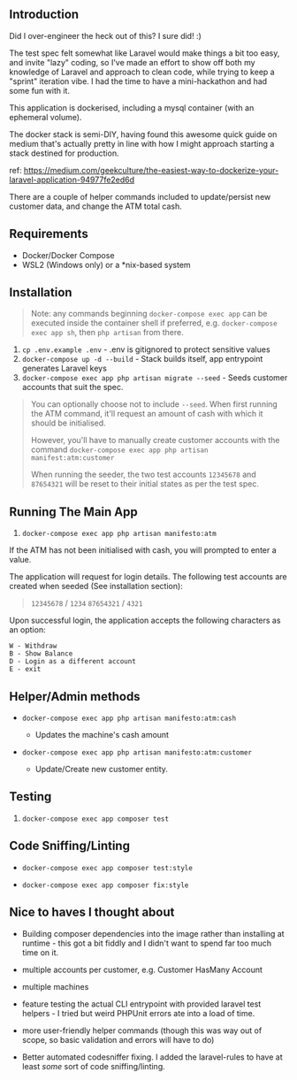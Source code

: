 ## Introduction
Did I over-engineer the heck out of this? I sure did! :)

The test spec felt somewhat like Laravel would make things a bit too easy, and invite "lazy" coding, so I've made an effort 
to show off both my knowledge of Laravel and approach to clean code, while trying to keep a "sprint" iteration vibe. I had the time to have a mini-hackathon and had
some fun with it.

This application is dockerised, including a mysql container (with an ephemeral volume).

The docker stack is semi-DIY, having found this awesome quick guide on medium that's actually pretty in line with
how I might approach starting a stack destined for production.

ref: https://medium.com/geekculture/the-easiest-way-to-dockerize-your-laravel-application-94977fe2ed6d

There are a couple of helper commands included to update/persist new customer data, and change the ATM total cash.

## Requirements
- Docker/Docker Compose
- WSL2 (Windows only) or a *nix-based system

## Installation
> Note: any commands beginning `docker-compose exec app` can be executed inside the container shell if preferred,
> e.g. `docker-compose exec app sh`, then `php artisan` from there.
 

1. `cp .env.example .env` - .env is gitignored to protect sensitive values
2. `docker-compose up -d --build` - Stack builds itself, app entrypoint generates Laravel keys
3. `docker-compose exec app php artisan migrate --seed` - Seeds customer accounts that suit the spec.

> You can optionally choose not to include `--seed`. When first running the ATM command, it'll request an amount of cash with which
> it should be initialised.
> 
> However, you'll have to manually create customer accounts with the command `docker-compose exec app php artisan manifest:atm:customer`
> 
> When running the seeder, the two test accounts `12345678` and `87654321` will be reset to their initial states as per the 
> test spec.

## Running The Main App
1. `docker-compose exec app php artisan manifesto:atm`

If the ATM has not been initialised with cash, you will prompted to enter a value.

The application will request for login details. The following test accounts are created when seeded (See installation 
section):

> `12345678` / `1234`
> `87654321` / `4321`
 
Upon successful login, the application accepts the following characters as an option:
```
W - Withdraw
B - Show Balance
D - Login as a different account
E - exit
```

## Helper/Admin methods
- `docker-compose exec app php artisan manifesto:atm:cash`
  - Updates the machine's cash amount
    
- `docker-compose exec app php artisan manifesto:atm:customer`
    - Update/Create new customer entity.

## Testing
1. `docker-compose exec app composer test`

## Code Sniffing/Linting
- `docker-compose exec app composer test:style`
  
- `docker-compose exec app composer fix:style`

## Nice to haves I thought about
- Building composer dependencies into the image rather than installing at runtime - this got a bit fiddly and I didn't 
  want to spend far too much time on it.
  
- multiple accounts per customer, e.g. Customer HasMany Account
  
- multiple machines
  
- feature testing the actual CLI entrypoint with provided laravel test helpers - I tried but weird PHPUnit errors ate 
  into a load of time.
  
- more user-friendly helper commands (though this was way out of scope, so basic validation and errors will have to do)
  
- Better automated codesniffer fixing. I added the laravel-rules to have at least *some* sort of code sniffing/linting.
